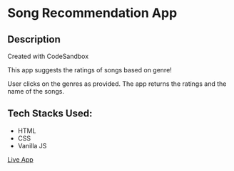 # Song Recommendation App

## Description

Created with CodeSandbox

This app suggests the ratings of songs based on genre!

User clicks on the genres as provided. The app returns the ratings and the name of the songs.

## Tech Stacks Used:

 * HTML
 * CSS
 * Vanilla JS


[Live App](https://lu19l.csb.app/ "Live App")

